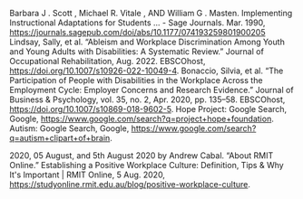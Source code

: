 Barbara J . Scott , Michael R. Vitale , AND William G . Masten. Implementing Instructional Adaptations for Students ... - Sage Journals. Mar. 1990, https://journals.sagepub.com/doi/abs/10.1177/074193259801900205 
Lindsay, Sally, et al. “Ableism and Workplace Discrimination Among Youth and Young Adults with Disabilities: A Systematic Review.” Journal of Occupational Rehabilitation, Aug. 2022. EBSCOhost, https://doi.org/10.1007/s10926-022-10049-4.
Bonaccio, Silvia, et al. “The Participation of People with Disabilities in the Workplace Across the Employment Cycle: Employer Concerns and Research Evidence.” Journal of Business & Psychology, vol. 35, no. 2, Apr. 2020, pp. 135–58. EBSCOhost, https://doi.org/10.1007/s10869-018-9602-5.
Hope Project: Google Search, Google, https://www.google.com/search?q=project+hope+foundation. 
Autism: Google Search, Google, https://www.google.com/search?q=autism+clipart+of+brain. 

2020, 05 August, and 5th August 2020				by Andrew Cabal. “About RMIT Online.” Establishing a Positive Workplace Culture: Definition, Tips &amp; Why It's Important | RMIT Online, 5 Aug. 2020, https://studyonline.rmit.edu.au/blog/positive-workplace-culture. 
